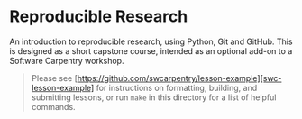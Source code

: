 # Reproducible Research

An introduction to reproducible research, using Python, Git and GitHub. This is designed as a short capstone course, intended as an optional add-on to a Software Carpentry workshop.

> Please see [https://github.com/swcarpentry/lesson-example][swc-lesson-example]
> for instructions on formatting, building, and submitting lessons,
> or run `make` in this directory for a list of helpful commands.
